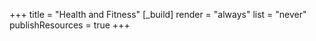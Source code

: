 +++
title = "Health and Fitness"
[_build]
  render = "always"
  list = "never"
  publishResources = true
+++
